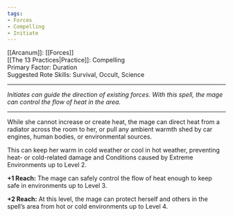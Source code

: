 ```yaml
---
tags:
- Forces
- Compelling
- Initiate
---
```


[[Arcanum]]: [[Forces]]\
[[The 13 Practices|Practice]]: Compelling\
Primary Factor: Duration\
Suggested Rote Skills: Survival, Occult, Science

---

_Initiates can guide the direction of existing forces. With this spell, the mage can control the flow of heat in the area._

---

While she cannot increase or create heat, the mage can direct heat from a radiator across the room to her, or pull any ambient warmth shed by car engines, human bodies, or environmental sources.

This can keep her warm in cold weather or cool in hot weather, preventing heat- or cold-related damage and Conditions caused by Extreme Environments up to Level 2.

**+1 Reach:** The mage can safely control the flow of heat enough to keep safe in environments up to Level 3.

**+2 Reach:** At this level, the mage can protect herself and others in the spell’s area from hot or cold environments up to Level 4.